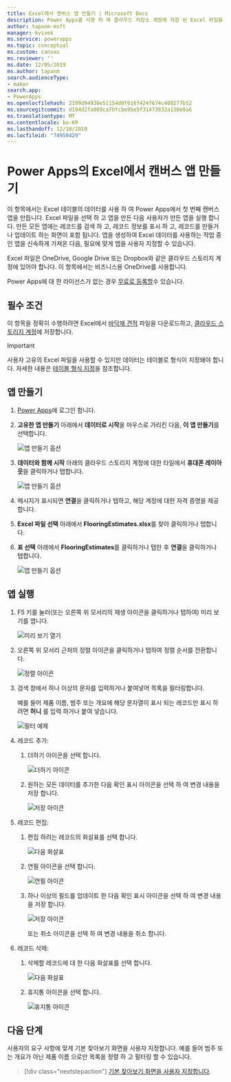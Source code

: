 ```yaml
---
title: Excel에서 캔버스 앱 만들기 | Microsoft Docs
description: Power Apps를 사용 하 여 클라우드 저장소 계정에 저장 된 Excel 파일을 사용 하 여 캔버스 앱을 자동으로 만듭니다.
author: tapanm-msft
manager: kvivek
ms.service: powerapps
ms.topic: conceptual
ms.custom: canvas
ms.reviewer: ''
ms.date: 12/05/2019
ms.author: tapanm
search.audienceType:
- maker
search.app:
- PowerApps
ms.openlocfilehash: 2199d94938e51154d0f616f424f674c408277b52
ms.sourcegitcommit: d194d2fa009ca7bfcbe95e5f31473832a130e0a6
ms.translationtype: MT
ms.contentlocale: ko-KR
ms.lasthandoff: 12/10/2019
ms.locfileid: "74959429"
---
```

# <a name="create-a-canvas-app-from-excel-in-power-apps"></a>Power Apps의 Excel에서 캔버스 앱 만들기

이 항목에서는 Excel 테이블의 데이터를 사용 하 여 Power Apps에서 첫 번째 캔버스 앱을 만듭니다. Excel 파일을 선택 하 고 앱을 만든 다음 사용자가 만든 앱을 실행 합니다. 만든 모든 앱에는 레코드를 검색 하 고, 레코드 정보를 표시 하 고, 레코드를 만들거나 업데이트 하는 화면이 포함 됩니다. 앱을 생성하여 Excel 데이터를 사용하는 작업 중인 앱을 신속하게 가져온 다음, 필요에 맞게 앱을 사용자 지정할 수 있습니다. 

Excel 파일은 OneDrive, Google Drive 또는 Dropbox와 같은 클라우드 스토리지 계정에 있어야 합니다. 이 항목에서는 비즈니스용 OneDrive를 사용합니다.

Power Apps에 대 한 라이선스가 없는 경우 [무료로 등록할](../signup-for-powerapps.md)수 있습니다.

## <a name="prerequisites"></a>필수 조건

이 항목을 정확히 수행하려면 Excel에서 [바닥재 견적](https://az787822.vo.msecnd.net/documentation/get-started-from-data/FlooringEstimates.xlsx) 파일을 다운로드하고, [클라우드 스토리지 계정](connections/cloud-storage-blob-connections.md)에 저장합니다.

> [!IMPORTANT]
> 사용자 고유의 Excel 파일을 사용할 수 있지만 데이터는 테이블로 형식이 지정돼야 합니다. 자세한 내용은 [테이블 형식 지정](how-to-excel-tips.md)을 참조합니다. 

## <a name="create-the-app"></a>앱 만들기

1. [Power Apps](https://make.powerapps.com?utm_source=padocs&utm_medium=linkinadoc&utm_campaign=referralsfromdoc)에 로그인 합니다.

1. **고유한 앱 만들기** 아래에서 **데이터로 시작**을 마우스로 가리킨 다음, **이 앱 만들기**를 선택합니다.

    ![앱 만들기 옵션](./media/get-started-create-from-data/start-from-data.png)

1. **데이터와 함께 시작** 아래의 클라우드 스토리지 계정에 대한 타일에서 **휴대폰 레이아웃**을 클릭하거나 탭합니다.

    ![앱 만들기 옵션](./media/get-started-create-from-data/odfb-tile.png)

1. 메시지가 표시되면 **연결**을 클릭하거나 탭하고, 해당 계정에 대한 자격 증명을 제공합니다.

1. **Excel 파일 선택** 아래에서 **FlooringEstimates.xlsx**를 찾아 클릭하거나 탭합니다. 

1. **표 선택** 아래에서 **FlooringEstimates**를 클릭하거나 탭한 후 **연결**을 클릭하거나 탭합니다.

    ![앱 만들기 옵션](./media/get-started-create-from-data/choose-table.png)

## <a name="run-the-app"></a>앱 실행

1. F5 키를 눌러(또는 오른쪽 위 모서리의 재생 아이콘을 클릭하거나 탭하여) 미리 보기를 엽니다.

    ![미리 보기 열기](./media/get-started-create-from-data/open-preview.png)

1. 오른쪽 위 모서리 근처의 정렬 아이콘을 클릭하거나 탭하여 정렬 순서를 전환합니다.

    ![정렬 아이콘](./media/get-started-create-from-data/sort-icon.png)

1. 검색 창에서 하나 이상의 문자를 입력하거나 붙여넣어 목록을 필터링합니다.

    예를 들어 제품 이름, 범주 또는 개요에 해당 문자열이 표시 되는 레코드만 표시 하려면 **허니** 를 입력 하거나 붙여 넣습니다.

    ![필터 예제](./media/get-started-create-from-data/filter-example.png)

1. 레코드 추가:

    1. 더하기 아이콘을 선택 합니다.

        ![더하기 아이콘](./media/get-started-create-from-data/plus-icon.png)

    1. 원하는 모든 데이터를 추가한 다음 확인 표시 아이콘을 선택 하 여 변경 내용을 저장 합니다.

        ![저장 아이콘](./media/get-started-create-from-data/save-icon.png)

1. 레코드 편집:

    1. 편집 하려는 레코드의 화살표를 선택 합니다.

        ![다음 화살표](./media/get-started-create-from-data/next-arrow.png)

    1. 연필 아이콘을 선택 합니다.

        ![연필 아이콘](./media/get-started-create-from-data/pencil-icon.png)

    1. 하나 이상의 필드를 업데이트 한 다음 확인 표시 아이콘을 선택 하 여 변경 내용을 저장 합니다.

        ![저장 아이콘](./media/get-started-create-from-data/save-icon.png)

        또는 취소 아이콘을 선택 하 여 변경 내용을 취소 합니다.

1. 레코드 삭제:

    1. 삭제할 레코드에 대 한 다음 화살표를 선택 합니다.

        ![다음 화살표](./media/get-started-create-from-data/next-arrow.png)

    1. 휴지통 아이콘을 선택 합니다.

        ![휴지통 아이콘](./media/get-started-create-from-data/trash-icon.png)

## <a name="next-steps"></a>다음 단계

사용자의 요구 사항에 맞게 기본 찾아보기 화면을 사용자 지정합니다. 예를 들어 범주 또는 개요가 아닌 제품 이름 으로만 목록을 정렬 하 고 필터링 할 수 있습니다.

> [!div class="nextstepaction"]
> [기본 찾아보기 화면을 사용자 지정합니다](customize-layout-sharepoint.md).
